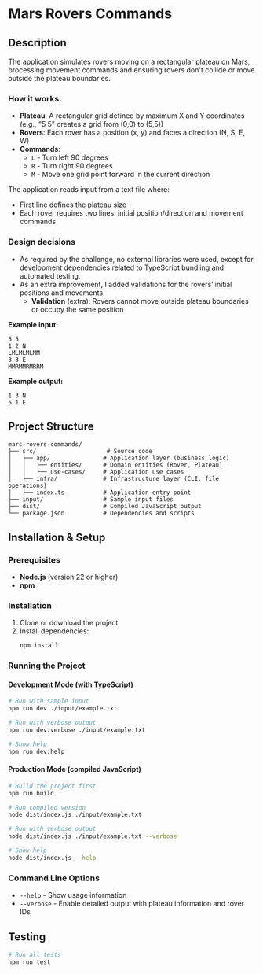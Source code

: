 # Mars Rovers Commands

## Description

The application simulates rovers moving on a rectangular plateau on Mars, processing movement commands and ensuring rovers don't collide or move outside the plateau boundaries.

### How it works:
- **Plateau**: A rectangular grid defined by maximum X and Y coordinates (e.g., "5 5" creates a grid from (0,0) to (5,5))
- **Rovers**: Each rover has a position (x, y) and faces a direction (N, S, E, W)
- **Commands**: 
  - `L` - Turn left 90 degrees
  - `R` - Turn right 90 degrees  
  - `M` - Move one grid point forward in the current direction

The application reads input from a text file where:
- First line defines the plateau size
- Each rover requires two lines: initial position/direction and movement commands

### Design decisions
- As required by the challenge, no external libraries were used, except for development dependencies related to TypeScript bundling and automated testing.
- As an extra improvement, I added validations for the rovers’ initial positions and movements.
  -  **Validation** (extra): Rovers cannot move outside plateau boundaries or occupy the same position

**Example input:**
```
5 5
1 2 N
LMLMLMLMM
3 3 E
MMRMMRMRRM
```

**Example output:**
```
1 3 N
5 1 E
```

## Project Structure

```
mars-rovers-commands/
├── src/                    # Source code
│   ├── app/               # Application layer (business logic)
│   │   ├── entities/      # Domain entities (Rover, Plateau)
│   │   └── use-cases/     # Application use cases
│   ├── infra/             # Infrastructure layer (CLI, file operations)
│   └── index.ts           # Application entry point
├── input/                 # Sample input files
├── dist/                  # Compiled JavaScript output
└── package.json           # Dependencies and scripts
```

## Installation & Setup

### Prerequisites

- **Node.js** (version 22 or higher)
- **npm** 

### Installation

1. Clone or download the project
2. Install dependencies:
   ```bash
   npm install
   ```

### Running the Project

#### Development Mode (with TypeScript)
```bash
# Run with sample input
npm run dev ./input/example.txt

# Run with verbose output 
npm run dev:verbose ./input/example.txt

# Show help
npm run dev:help
```

#### Production Mode (compiled JavaScript)
```bash
# Build the project first
npm run build

# Run compiled version
node dist/index.js ./input/example.txt

# Run with verbose output
node dist/index.js ./input/example.txt --verbose

# Show help
node dist/index.js --help
```

### Command Line Options

- `--help` - Show usage information
- `--verbose` - Enable detailed output with plateau information and rover IDs

## Testing
```bash
# Run all tests
npm run test
```
